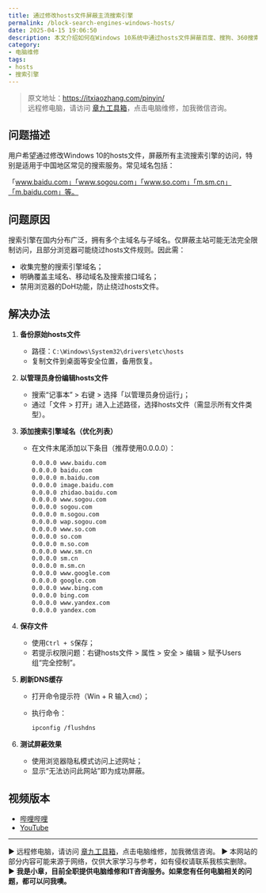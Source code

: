 ```yaml
---
title: 通过修改hosts文件屏蔽主流搜索引擎
permalink: /block-search-engines-windows-hosts/
date: 2025-04-15 19:06:50
description: 本文介绍如何在Windows 10系统中通过hosts文件屏蔽百度、搜狗、360搜索、谷歌等搜索引擎，包括域名列表、修改方法及注意事项。
category:
- 电脑维修
tags:
- hosts
- 搜索引擎
---
```


> 原文地址：<https://itxiaozhang.com/pinyin/>  
> 远程修电脑，请访问 [章九工具箱](https://zhang9.com/)，点击电脑维修，加我微信咨询。 

## 问题描述

用户希望通过修改Windows 10的hosts文件，屏蔽所有主流搜索引擎的访问，特别是适用于中国地区常见的搜索服务。常见域名包括：

「www.baidu.com」「www.sogou.com」「www.so.com」「m.sm.cn」「m.baidu.com」等。

## 问题原因

搜索引擎在国内分布广泛，拥有多个主域名与子域名。仅屏蔽主站可能无法完全限制访问，且部分浏览器可能绕过hosts文件规则。因此需：

- 收集完整的搜索引擎域名；
- 明确覆盖主域名、移动域名及搜索接口域名；
- 禁用浏览器的DoH功能，防止绕过hosts文件。

## 解决办法

1. **备份原始hosts文件**
   - 路径：`C:\Windows\System32\drivers\etc\hosts`
   - 复制文件到桌面等安全位置，备用恢复。

2. **以管理员身份编辑hosts文件**
   - 搜索“记事本” > 右键 > 选择「以管理员身份运行」；
   - 通过「文件 > 打开」进入上述路径，选择hosts文件（需显示所有文件类型）。

3. **添加搜索引擎域名（优化列表）**
   - 在文件末尾添加以下条目（推荐使用0.0.0.0）：

     ```bash
     0.0.0.0 www.baidu.com
     0.0.0.0 baidu.com
     0.0.0.0 m.baidu.com
     0.0.0.0 image.baidu.com
     0.0.0.0 zhidao.baidu.com
     0.0.0.0 www.sogou.com
     0.0.0.0 sogou.com
     0.0.0.0 m.sogou.com
     0.0.0.0 wap.sogou.com
     0.0.0.0 www.so.com
     0.0.0.0 so.com
     0.0.0.0 m.so.com
     0.0.0.0 www.sm.cn
     0.0.0.0 sm.cn
     0.0.0.0 m.sm.cn
     0.0.0.0 www.google.com
     0.0.0.0 google.com
     0.0.0.0 www.bing.com
     0.0.0.0 bing.com
     0.0.0.0 www.yandex.com
     0.0.0.0 yandex.com
     ```

4. **保存文件**
   - 使用`Ctrl + S`保存；
   - 若提示权限问题：右键hosts文件 > 属性 > 安全 > 编辑 > 赋予Users组“完全控制”。

5. **刷新DNS缓存**
   - 打开命令提示符（Win + R 输入`cmd`）；
   - 执行命令：

     ```bash
     ipconfig /flushdns
     ```

6. **测试屏蔽效果**
   - 使用浏览器隐私模式访问上述网址；
   - 显示“无法访问此网站”即为成功屏蔽。

## 视频版本

- [哔哩哔哩](https://space.bilibili.com/3546607630944387)
- [YouTube](https://www.youtube.com/@itxiaozhang)

---
▶ 远程修电脑，请访问 [章九工具箱](https://zhang9.com/)，点击电脑维修，加我微信咨询。 
▶ 本网站的部分内容可能来源于网络，仅供大家学习与参考，如有侵权请联系我核实删除。  
▶ **我是小章，目前全职提供电脑维修和IT咨询服务。如果您有任何电脑相关的问题，都可以问我噢。**  
